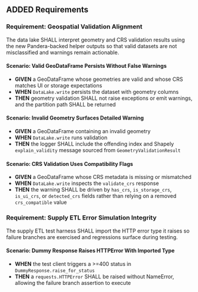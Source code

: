 ## ADDED Requirements
### Requirement: Geospatial Validation Alignment
The data lake SHALL interpret geometry and CRS validation results using the new Pandera-backed helper outputs so that valid datasets are not misclassified and warnings remain actionable.

#### Scenario: Valid GeoDataFrame Persists Without False Warnings
- **GIVEN** a GeoDataFrame whose geometries are valid and whose CRS matches UI or storage expectations
- **WHEN** `DataLake.write` persists the dataset with geometry columns
- **THEN** geometry validation SHALL not raise exceptions or emit warnings, and the partition path SHALL be returned

#### Scenario: Invalid Geometry Surfaces Detailed Warning
- **GIVEN** a GeoDataFrame containing an invalid geometry
- **WHEN** `DataLake.write` runs validation
- **THEN** the logger SHALL include the offending index and Shapely `explain_validity` message sourced from `GeometryValidationResult`

#### Scenario: CRS Validation Uses Compatibility Flags
- **GIVEN** a GeoDataFrame whose CRS metadata is missing or mismatched
- **WHEN** `DataLake.write` inspects the `validate_crs` response
- **THEN** the warning SHALL be driven by `has_crs`, `is_storage_crs`, `is_ui_crs`, or `detected_crs` fields rather than relying on a removed `crs_compatible` value

### Requirement: Supply ETL Error Simulation Integrity
The supply ETL test harness SHALL import the HTTP error type it raises so failure branches are exercised and regressions surface during testing.

#### Scenario: Dummy Response Raises HTTPError With Imported Type
- **WHEN** the test client triggers a >=400 status in `DummyResponse.raise_for_status`
- **THEN** a `requests.HTTPError` SHALL be raised without NameError, allowing the failure branch assertion to execute
